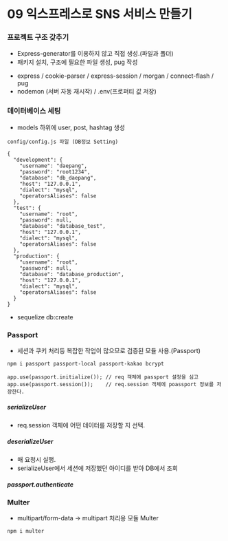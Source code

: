# 09 익스프레스로 SNS 서비스 만들기

### 프로젝트 구조 갖추기

- Express-generator를 이용하지 않고 직접 생성.(파일과 폴더)
- 패키지 설치, 구조에 필요한 파일 생성, pug 작성
 * express / cookie-parser / express-session / morgan / connect-flash / pug
 * nodemon (서버 자동 재시작) / .env(프로퍼티 값 저장) 

### 데이터베이스 세팅

- models 하위에 user, post, hashtag 생성

```
config/config.js 파일 (DB정보 Setting)

{
  "development": {
    "username": "daepang",
    "password": "root1234",
    "database": "db_daepang",
    "host": "127.0.0.1",
    "dialect": "mysql",
    "operatorsAliases": false
  },
  "test": {
    "username": "root",
    "password": null,
    "database": "database_test",
    "host": "127.0.0.1",
    "dialect": "mysql",
    "operatorsAliases": false
  },
  "production": {
    "username": "root",
    "password": null,
    "database": "database_production",
    "host": "127.0.0.1",
    "dialect": "mysql",
    "operatorsAliases": false
  }
}

```

- sequelize db:create

### Passport

- 세션과 쿠키 처리등 복잡한 작업이 많으므로 검증된 모듈 사용.(Passport)

```
npm i passport passport-local passport-kakao bcrypt
```

```
app.use(passport.initialize()); // req 객체에 passport 설정을 심고
app.use(passport.session());    // req.session 객체에 poassport 정보를 저장한다.

```

##### serializeUser
- req.session 객체에 어떤 데이터를 저장할 지 선택.

##### deserializeUser
- 매 요청시 실행.
- serializeUser에서 세션에 저장했던 아이디를 받아 DB에서 조회

##### passport.authenticate

### Multer

- multipart/form-data -> multipart 처리용 모듈 Multer




```
npm i multer
```

